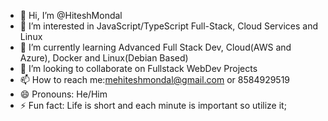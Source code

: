 - 👋 Hi, I’m @HiteshMondal
- 👀 I’m interested in JavaScript/TypeScript Full-Stack, Cloud Services and Linux
- 🌱 I’m currently learning Advanced Full Stack Dev, Cloud(AWS and Azure), Docker and Linux(Debian Based)
- 💞️ I’m looking to collaborate on Fullstack WebDev Projects
- 📫 How to reach me:mehiteshmondal@gmail.com or 8584929519
- 😄 Pronouns: He/Him
- ⚡ Fun fact: Life is short and each minute is important so utilize it;

<!---
HiteshMondal/HiteshMondal is a ✨ special ✨ repository because its `README.md` (this file) appears on your GitHub profile.
You can click the Preview link to take a look at your changes.
--->
